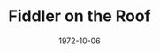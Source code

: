 ---
title: Fiddler on the Roof
date: 1972-10-06
closing_date: 1972-10-21
layout: productions
featured_image:
image_caption:
image_credit:
playbill:
category:
Theatre: Theatre Jacksonville
Venue: Little Theatre
cast:
- Tevye: Arthur Gutman
- Golde: Gertrude Moller
- Tzeitel: Sara Jo Weir
- Hodel: Susan Sexton
- Chava: Kathy Loew
- Shprintze: Monique Field
- Bielke: Betsy Frank
- Yente: Sheila Jacobson
- Motel: Randy Weedman
- Perchik: Dick Browdy
- Lazar Wolf: Rion Carswell
- Mordcha: Jim Shaw
- Rabbi: Brent Turbow
- Mendel: Leonard Alterman
- Avrahm: Sy Adel
- Nachum: Murray Joselson
- Grandma Tzeitel: Ellen Frank
- Fruma-Sarah: Karen Armel
- Yussell: Paul Vasvari
- Shaindel: Peggy Cone
- Constable: Norman Howard
- Fyedka: Don Powell
- Sasha: Pete Peterson
- The Fiddler: Gil Gimbel
- Villager:
  - Shirley Cooke
  - Brian Cooke
  - John Cooke
  - Coleman Hawk
  - Selma Hazouri
  - Rachel Joselson
  - Jon Kramerick
  - Harriet McPherson
  - Barbara Stillson
  - David Talmage
  - Kathy Wegant
  - Maggie Winstead
crew:
- Director: Robert Knowles
- Musical Director: Rosalind McCall
- Scene Design: Hal Henderson
- Choreographer: Richard Lyle
- Stage Manager: Marshall Grauer
- Assistant Stage Manager:
  - Gert Berman
  - Terry McIntire
- Stage Crew:
  - Wayne Wofford
  - Head Grip
  - Brian Cooke
  - Bert Covert
  - Eddie Dyal
  - John Eichenlaub
  - Jean Mortensen
  - David Stillson
  - Dwight Stillson
- Properties:
  - Margaret Winstead
  - Laurie Kaden
  - Betty Kessing
  - Mary Ann Perry
- Costumes: Mary Coyle
- Make-up:
  - Norman Howard
  - Marshall Grauer
- Publicity: Rose Ella Feagin
- Box Office:
  - Esta Rosenson
  - Pat Somers
orchestra:
external_links:
---